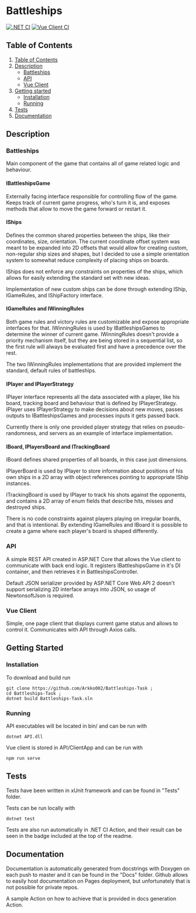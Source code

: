 Battleships
========
[![.NET CI](https://github.com/Arkko002/Battleships-Task/actions/workflows/dotnet.yml/badge.svg)](https://github.com/Arkko002/Battleships-Task/actions/workflows/dotnet.yml)
[![Vue Client CI](https://github.com/Arkko002/Battleships-Task/actions/workflows/node.js.yml/badge.svg)](https://github.com/Arkko002/Battleships-Task/actions/workflows/node.js.yml)


## Table of Contents
1. [Table of Contents](#table-of-contents)
2. [Description](#description)
    * [Battleships](#battleships)
    * [API](#API)
    * [Vue Client](#vue-client)
3. [Getting started](#getting-started)
   * [Installation](#installation)
   * [Running](#running)
4. [Tests](#tests)
5. [Documentation](#documentation)

## Description

### Battleships 
Main component of the game that contains all of game related logic and behaviour.

#### IBattleshipsGame
Externally facing interface responsible for controlling flow of the game. Keeps track of current game progress, who's turn it is,
and exposes methods that allow to move the game forward or restart it.

#### IShips
Defines the common shared properties between the ships, like their coordinates, size, orientation.
The current coordinate offset system was meant to be expanded into 2D offsets that would allow for
creating custom, non-regular ship sizes and shapes, but I decided to use a simple orientation system
to somewhat reduce complexity of placing ships on boards.

IShips does not enforce any constraints on properties of the ships, which allows for easily extending
the standard set with new ideas.

Implementation of new custom ships can be done through extending IShip, IGameRules, and IShipFactory interface.

#### IGameRules and IWinningRules
Both game rules and victory rules are customizable and expose appropriate interfaces for that.
IWinningRules is used by IBattleshipsGames to determine the winner of current game. IWinningRules
doesn't provide a priority mechanism itself, but they are being stored in a sequential list, so the
first rule will always be evaluated first and have a precedence over the rest.

The two IWinningRules implementations that are provided implement the standard, default rules of battleships.

#### IPlayer and IPlayerStrategy
IPlayer interface represents all the data associated with a player, like his board, tracking board
and behaviour that is defined by IPlayerStrategy. IPlayer uses IPlayerStrategy to make decisions about
new moves, passes outputs to IBattleshipsGames and processes inputs it gets passed back.

Currently there is only one provided player strategy that relies on pseudo-randomness,
and servers as an example of interface implementation.

#### IBoard, IPlayersBoard and ITrackingBoard
IBoard defines shared properties of all boards, in this case just dimensions.

IPlayerBoard is used by IPlayer to store information about positions of his own ships in a 2D
array with object references pointing to appropriate IShip instances.

ITrackingBoard is used by IPlayer to track his shots against the opponents, and contains a 2D array
of enum fields that describe hits, misses and destroyed ships.

There is no code constraints against players playing on irregular boards, and that is intentional.
By extending IGameRules and IBoard it is possible to create a game where each player's board is shaped differently.

### API
A simple REST API created in ASP.NET Core that allows the Vue client to communicate with back end logic.
It registers IBattleshipsGame in it's DI container, and then retrieves it in BattleshipsController.

Default JSON serializer provided by ASP.NET Core Web API 2 doesn't support serializing 2D interface arrays
into JSON, so usage of NewtonsoftJson is required.

### Vue Client
Simple, one page client that displays current game status and allows to control it.
Communicates with API through Axios calls.

## Getting Started

### Installation
To download and build run
```
git clone https://github.com/Arkko002/Battleships-Task ;
cd Battleships-Task ;
dotnet build Battleships-Task.sln
```

### Running
API executables will be located in bin/ and can be run with
```
dotnet API.dll
```

Vue client is stored in API/ClientApp and can be run with
```
npm run serve
```

## Tests
Tests have been written in xUnit framework and can be found in "Tests" folder.

Tests can be run locally with
```
dotnet test
```

Tests are also run automatically in .NET CI Action, and their result can be seen in the badge included at the top of the readme.

## Documentation

Documentation is automatically generated from docstrings with Doxygen on each push to master and it can be found in the "Docs" folder.
Github allows to easily host documentation on Pages deployment, but unfortunately that is not possible for private repos.

A sample Action on how to achieve that is provided in docs generation Action.
